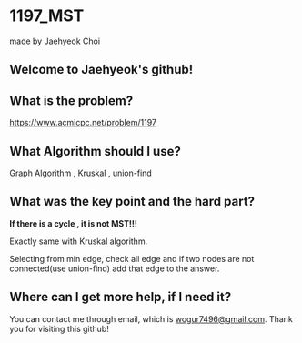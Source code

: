 # 1197_MST

made by Jaehyeok Choi

## Welcome to Jaehyeok's github!

## What is the problem?

https://www.acmicpc.net/problem/1197

## What Algorithm should I use?

Graph Algorithm , Kruskal , union-find

## What was the key point and the hard part?

**If there is a cycle , it is not MST!!!**

Exactly same with Kruskal algorithm.

Selecting from min edge, check all edge and if two nodes are not connected(use union-find) add that edge to the answer.

## Where can I get more help, if I need it?

You can contact me through email, which is wogur7496@gmail.com.
Thank you for visiting this github!
